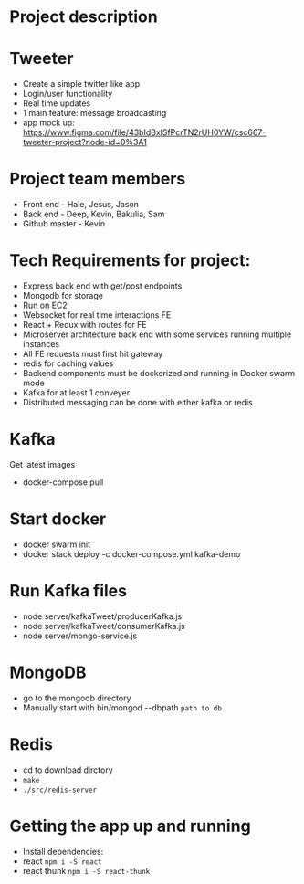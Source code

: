 # Project description
# Tweeter
- Create a simple twitter like app 
- Login/user functionality
- Real time updates
- 1 main feature: message broadcasting
- app mock up: https://www.figma.com/file/43bIdBxlSfPcrTN2rUH0YW/csc667-tweeter-project?node-id=0%3A1


# Project team members
- Front end - Hale, Jesus, Jason
- Back end - Deep, Kevin, Bakulia, Sam
- Github master - Kevin

# Tech Requirements for project:
- Express back end with get/post endpoints
- Mongodb for storage
- Run on EC2
- Websocket for real time interactions FE
- React + Redux with routes for FE
- Microserver architecture back end with some services running multiple instances
- All FE requests must first hit gateway
- redis for caching values
- Backend components must be dockerized and running in Docker swarm mode
- Kafka for at least 1 conveyer
- Distributed messaging can be done with either kafka or redis


# Kafka 
Get latest images
- docker-compose pull 

# Start docker
- docker swarm init
- docker stack deploy -c docker-compose.yml kafka-demo

# Run Kafka files
- node server/kafkaTweet/producerKafka.js
- node server/kafkaTweet/consumerKafka.js
- node server/mongo-service.js

# MongoDB
- go to the mongodb directory
- Manually start with bin/mongod --dbpath `path to db`

# Redis
- cd to download dirctory
- `make`
- `./src/redis-server`

# Getting the app up and running
- Install dependencies: 
 - react `npm i -S react`
 - react thunk `npm i -S react-thunk`